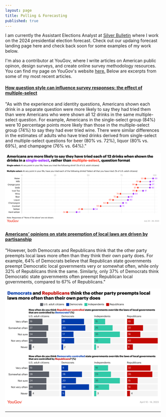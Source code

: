 ```yaml
---
layout: page
title: Polling & Forecasting
published: true
---
```


I am currently the Assistant Elections Analyst at [Silver Bulletin](https://www.natesilver.net/) where I work on the 2024 presidential election forecast. Check out our updaing forecast landing page here and check back soon for some examples of my work below. 

I'm also a contributor at YouGov, where I write articles on American public opinon, design surveys, and create online survey methodology resources. You can find my page on YouGov's website [here.](https://today.yougov.com/people/eli.mckown-dawson) Below are excerpts from some of my most recent articles. 

#### [How question style can influence survey responses: the effect of multiple-select](https://today.yougov.com/politics/articles/46070-poll-methodology-question-affect-survey-response)

"As with the experience and identity questions, Americans shown each drink in a separate question were more likely to say they had tried them than were Americans who were shown all 12 drinks in the same multiple-select question. For example, Americans in the single-select group (84%) were 10 percentage points more likely than those in the multiple-select group (74%) to say they had ever tried wine. There were similar differences in the estimates of adults who have tried drinks derived from single-select and multiple-select questions for beer (80% vs. 72%), liquor (80% vs. 69%), and champagne (76% vs. 64%)."

<p align="center">
<img src="/img/format.png" alt="figure" width="700"/>
</p>

#### [Americans’ opinions on state preemption of local laws are driven by partisanship](https://today.yougov.com/politics/articles/45802-federal-state-local-laws-preemption-poll-partisan)

"However, both Democrats and Republicans think that the other party preempts local laws more often than they think their own party does. For example, 64% of Democrats believe that Republican state governments preempt Democratic local governments very or somewhat often, while only 32% of Republicans think the same. Similarly, only 37% of Democrats think Democratic state governments often preempt Republican local governments, compared to 67% of Republicans."

<p align="center">
<img src="/img/preempt.png" alt="figure" width="700"/>
</p>

--------------------------------------
